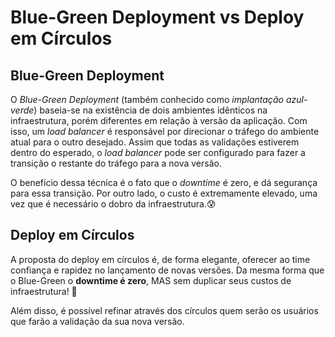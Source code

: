 # Blue-Green Deployment vs Deploy em Círculos

## Blue-Green Deployment

O _Blue-Green Deployment_ \(também conhecido como _implantação azul-verde_\) baseia-se na existência de dois ambientes idênticos na infraestrutura, porém diferentes em relação à versão da aplicação. Com isso, um _load balancer_ é responsável por direcionar o tráfego do ambiente atual para o outro desejado. Assim que todas as validações estiverem dentro do esperado, o _load balancer_ pode ser configurado para fazer a transição o restante do tráfego para a nova versão.

O benefício dessa técnica é o fato que o _downtime_ é zero, e dá segurança para essa transição. Por outro lado, o custo é extremamente elevado, uma vez que é necessário o dobro da infraestrutura.😰

## Deploy em Círculos

A proposta do deploy em círculos é, de forma elegante, oferecer ao time confiança e rapidez no lançamento de novas versões. Da mesma forma que o Blue-Green o **downtime é zero**, MAS sem duplicar seus custos de infraestrutura! 🤩

Além disso, é possível refinar através dos círculos quem serão os usuários que farão a validação da sua nova versão.

